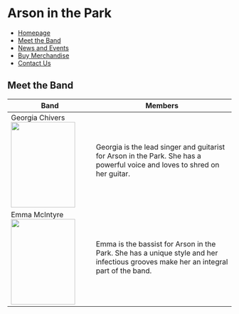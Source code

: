 # Arson in the Park
- [Homepage](index.md)
- [Meet the Band](MeetTheBand.md)
- [News and Events](NewsAndEvents.md)
- [Buy Merchandise](BuyMerchandise.md)
- [Contact Us](ContactUs.md)

## Meet the Band

| Band | Members |
|-------------------------------------------------------------------------------------------|-------------------------------------------------------------------------------------------------------------------------------------|
| Georgia Chivers <img src="https://i.postimg.cc/RCjLQhR8/Untitled-design.png"  width="144" height="192">| Georgia is the lead singer and guitarist for Arson in the Park. She has a powerful voice and loves to shred on her guitar. |
| Emma McIntyre <img src="https://i.postimg.cc/4N6V65n7/Untitled-design-1.png"  width="144" height="192">| Emma is the bassist for Arson in the Park. She has a unique style and her infectious grooves make her an integral part of the band.|


